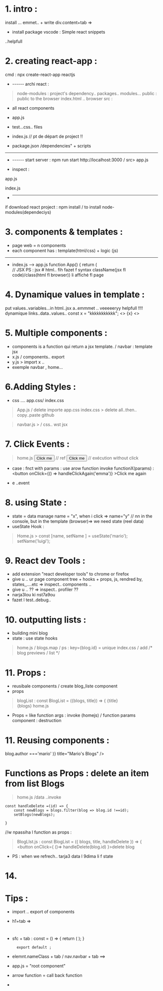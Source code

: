 
# 1. intro :
install ... emmet.. + write div.content+tab => 
      <div className="content">  </div>

+ install package vscode :
Simple react snippets

..helpfull


# 2. creating react-app :
cmd : npx create-react-app reactjs

+  ------ archi react :
> node-modules : project's dependency.. packages.. modules...
> public :   public to the browser
        index.html .. browser
> src : 
- all react components
- app.js 
- test...css.. files

- index.js  // pt de départ de project   !!

- package.json  /dependencies" + scripts

--------------------------------

+ ------ start server : npm run start
http://localhost:3000    / src> app.js



- inspect :<div class="App">

app.js  <div className="App">
index.js     <App />

+ ---------- 
if download react project :
npm install / to install node-modules(dependeciys)


# 3.  components & templates :

+ page web = n components
+ each component has : template(html/css) + logic (js)
----
+ index.js --> app.js
function App() {
  return (
    <div className="App">
      // JSX  
      PS : jsx # html.. fih fazet f syntax className(jsx fl code)/class(html fl browser))
        li affiché fl page
    </div>


# 4. Dynamique values in template :
put values..variables...in html..jsx
a..emmmet .. veeeeeryy helpfull  !!!!
dynamique links..data..values.. 
const  x = "kkkkkkkkkkk";
<> {x} <>


# 5. Multiple components :
+ components is a function qui return a jsx template. / navbar : template jsx
+ x.js / components.. export
+ y.js > import x .. <x/>
+ exemple navbar , home...


# 6.Adding Styles :
+ css .... app.css/ index.css

> App.js / delete importe app.css
> index.css > delete all..then.. copy..paste github

> navbar.js > / css.. wst jsx


# 7. Click Events :


> home.js 
 <button onClick={handleClick} >Click me</button>  // ref
<button onClick={handleClick()} >Click me</button> // exécution without click

+ case : fnct with params :  use arow function invoke functionX(params) :
<button onClick={() =>  handleClickAgain('emma')} >Click me again</button>

+ e ..event 



# 8. using State :
+ state = data manage 
name = "x", when i click => name="y"  // nn in the console, but in the template (browser)=> we need state (reel data)
+ useState Hook :

> Home.js >
   const [name, setName ] = useState('mario');
   setName('luigi');



# 9. React dev Tools :
+ add extension "react developer tools" to chrome or firefox
+ give u .. ur page component tree + hooks + props, js, rendred by, states,,....etc =>  inspect.. components ..
+ give u .. ?? =>  inspect.. profiler ??
+ narja3lou ki nst7a9ou
+ fazet l test..debug..


# 10. outputting lists :
+ building mini blog 
+ state : use state hooks
> home.js  / blogs.map / ps :  key={blog.id} = unique 
> index.css / add /* blog previews / list */


# 11. Props :

+ reusibale components / create blog_liste component
+ props 
> blogList :
            const BlogList = ({blogs, title}) => { 
               {title}  
               {blogs}
> home.js
            <BlogList blogs={blogs} title="All Blogs" />

+ Props =  like function args : invoke (homejs) / function params component : destruction


# 11. Reusing components : 
 <BlogList blogs={blogs} title="All Blogs" />
 <BlogList blogs={blogs.filter((blog) => blog.author ==='mario' )} title="Mario's Blogs" />



# Functions as Props : delete an item  from list Blogs
> home.js /data ..invoke

    const handleDelete =(id) => {
        const newBlogs = blogs.filter(blog => blog.id !==id);
        setBlogs(newBlogs);

    }


 <BlogList blogs={blogs} title="All Blogs"  handleDelete={handleDelete}/>   //w npassiha l function as props  :            


> BlogLIst.js : 
const BlogList = ({ blogs, title, handleDelete }) => { <button onClick={ ()=> handleDelete(blog.id) }>delete blog</button>

+ PS : when we refrech.. tarja3 data l 9dima li f state 


# 14. 


 












# Tips :
+ import .. export  of components
+ h1+tab => <h1> </h1>

+ sfc + tab :
        const  = () => {
            return (  );
        }
        
        export default ;

 + elemnt.nameClass + tab 
 / nav.navbar + tab ==> <nav className="navbar"></nav>

+ app.js = "root component"

+ arrow function = call back function
+ 

